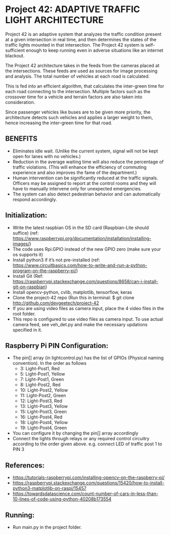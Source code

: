 # Project 42: ADAPTIVE TRAFFIC LIGHT ARCHITECTURE

Project 42 is an adaptive system that analyzes the traffic condition present at a given intersection in real time, and then determines the states of the traffic lights mounted in that intersection. The Project 42 system is self-sufficient enough to keep running even in adverse situations like an internet blackout.

The Project 42 architecture takes in the feeds from the cameras placed at the intersections. These feeds are used as sources for image processing and analysis. The total number of vehicles at each road is calculated. 

This is fed into an efficient algorithm, that calculates the inter-green time for each road connecting to the intersection.  Multiple factors such as the crossover time for a vehicle and terrain factors are also taken into consideration.

Since passenger vehicles like buses are to be given more priority, the architecture detects such vehicles and applies a larger weight to them, hence increasing the inter-green time for that road.

## BENEFITS  	
*	Eliminates idle wait. (Unlike the current system, signal will not be kept open for lanes with no vehicles.)
*	Reduction in the average waiting time will also reduce the percentage of traffic violations. (This will enhance the efficiency of commuting experience and also improves the fame of the department.)
*	Human intervention can be significantly reduced at the traffic signals. Officers may be assigned to report at the control rooms and they will have to manually intervene only for unexpected emergencies.
*	The system can also detect pedestrian behavior and can automatically respond accordingly.



## Initialization:
*	Write the latest raspbian OS in the SD card (Raspbian-Lite should suffice) (ref: https://www.raspberrypi.org/documentation/installation/installing-images/)
*	The code uses Rpi.GPIO instead of the new GPIO zero (make sure your os supports it)
*	Install python3 if it’s not pre-installed (ref: https://www.circuitbasics.com/how-to-write-and-run-a-python-program-on-the-raspberry-pi/)
*	Install Git (Ref: https://raspberrypi.stackexchange.com/questions/8658/can-i-install-git-on-raspbian)
*	Install opencv-python, cvlib, matplotlib, tensorflow, keras
*	Clone the project-42 repo (Run this in terminal: 
   $ git clone http://github.com/devgeetech/project-42 
*   If you are using video files as camera input, place the 4 video files in the root folder.
*   This repo is configured to use video files as camera input. To use actual camera feed, see veh_det.py and make the necessary updations specified in it.

## Raspberry Pi PIN Configuration:

*	The pin[] array (in lightcontrol.py) has the list of GPIOs (Physical naming convention). In the order as follows
    *	3: Light-Post1, Red
    *	5: Light-Post1, Yellow
    *	7: Light-Post1, Green
    *	8: Light-Post2, Red
    *	10: Light-Post2, Yellow
    *	11: Light-Post2, Green
    *	12: Light-Post3, Red
    *	13: Light-Post3, Yellow
    *	15: Light-Post3, Green
    *	16: Light-Post4, Red
    *	18: Light-Post4, Yellow
    *	19: Light-Post4, Green
*	You can configure it by changing the pin[] array accordingly
*	Connect the lights through relays or any required control circuitry according to the order given above. e.g. connect LED of traffic post 1 to PIN 3


##	References:
*	https://tutorials-raspberrypi.com/installing-opencv-on-the-raspberry-pi/
*	https://raspberrypi.stackexchange.com/questions/15420/how-to-install-python3-matplotlib-on-raspi/15457
*   https://towardsdatascience.com/count-number-of-cars-in-less-than-10-lines-of-code-using-python-40208b173554

## Running:
*	Run main.py in the project folder.
